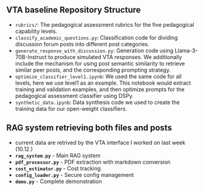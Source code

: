 ## VTA baseline Repository Structure
- `rubrics/`: The pedagogical assessment rubrics for the five pedagogical capability levels.
- `classify_academic_questions.py`: Classification code for dividing discussion forum posts into different post categories.
- `generate_response_with_discussion.py`: Generation code using Llama-3-70B-Instruct to produce simulated VTA responses. We additionally include the mechanism for using post semantic similarity to retrieve similar peer posts, and the corresponding prompting strategy.
- `optimize_classifier_level1.ipynb`: We used the same code for all levels, here we use level1 as an example. This notebook would extract training and validation examples, and then optimize prompts for the pedagogical assessment classifier using DSPy.
- `synthetic_data.ipynb`: Data synthesis code we used to create the training data for our open-weight classifiers.

## RAG system retrieving both files and posts
- current data are retrived by the VTA interface I worked on last week (10.12.)
- **`rag_system.py`** - Main RAG system
- **`pdf_processor.py`** - PDF extraction with markdown conversion
- **`cost_estimator.py`** - Cost tracking
- **`config_loader.py`** - Secure config management
- **`demo.py`** - Complete demonstration

